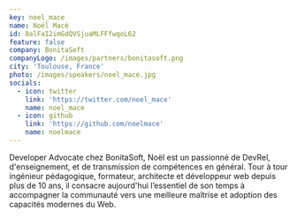 ```yaml
---
key: noel_mace
name: Noël Macé
id: 0alFaI2imGdQVSjuaMLFFfwqoL62
feature: false
company: BonitaSoft
companyLogo: /images/partners/bonitasoft.png
city: 'Toulouse, France'
photo: /images/speakers/noel_mace.jpg
socials:
  - icon: twitter
    link: 'https://twitter.com/noel_mace'
    name: noel_mace
  - icon: github
    link: 'https://github.com/noelmace'
    name: noelmace
---
```

Developer Advocate chez BonitaSoft, Noël est un passionné de DevRel, d'enseignement, et de transmission de compétences en général. Tour à tour ingénieur pédagogique, formateur, architecte et développeur web depuis plus de 10 ans, il consacre aujourd'hui l’essentiel de son temps à accompagner la communauté vers une meilleure maîtrise et adoption des capacités modernes du Web.